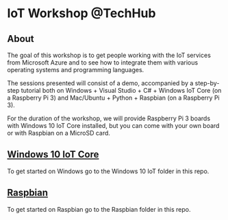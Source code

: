 IoT Workshop @TechHub
=====================


About
-----

The goal of this workshop is to get people working with the IoT services from Microsoft Azure and to see how to integrate them with various operating systems and programming languages. 

The sessions presented will consist of a demo, accompanied by a step-by-step tutorial both on Windows + Visual Studio + C# + Windows IoT Core (on a Raspberry Pi 3) and Mac/Ubuntu + Python + Raspbian (on a Raspberry Pi 3).

For the duration of the workshop, we will provide Raspberry Pi 3 boards with Windows 10 IoT Core installed, but you can come with your own board or with Raspbian on a MicroSD card.


[Windows 10 IoT Core](windows10-iot)
----------------------------------

To get started on Windows go to the Windows 10 IoT folder in this repo.

[Raspbian](raspbian)
------------------

To get started on Raspbian go to the Raspbian folder in this repo.